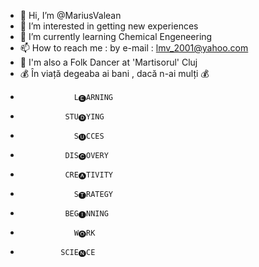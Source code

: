 - 👋 Hi, I’m @MariusValean
- 👀 I’m interested in getting new experiences
- 🌱 I’m currently learning Chemical Engeneering
- 📫 How to reach me : by e-mail : lmv_2001@yahoo.com
- 🕺  I'm also a Folk Dancer at 'Martisorul' Cluj
- 💰 În viață degeaba ai bani , dacă n-ai mulți 💰
-                 L🅔ARNING
-               STU🅓YING
-                 S🅤CCES
-               DIS🅒OVERY
-               CRE🅐TIVITY
-                 S🅣RATEGY
-               BEG🅘NNING
-                 W🅞RK
-              SCIE🅝CE
               


<!---
MariusValean/MariusValean is a ✨ special ✨ repository because its `README.md` (this file) appears on your GitHub profile.
You can click the Preview link to take a look at your changes.
--->
